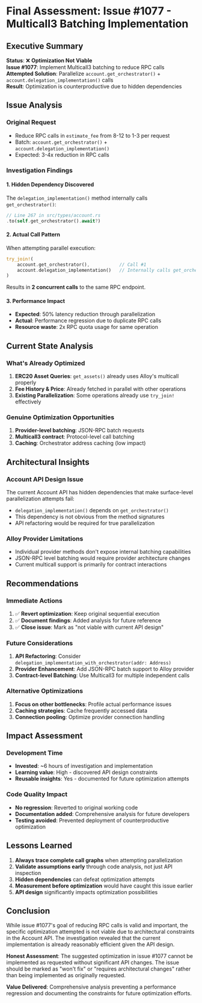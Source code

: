 # Final Assessment: Issue #1077 - Multicall3 Batching Implementation

## Executive Summary

**Status**: ❌ **Optimization Not Viable**  
**Issue #1077**: Implement Multicall3 batching to reduce RPC calls  
**Attempted Solution**: Parallelize `account.get_orchestrator()` + `account.delegation_implementation()` calls  
**Result**: Optimization is counterproductive due to hidden dependencies  

## Issue Analysis

### Original Request
- Reduce RPC calls in `estimate_fee` from 8-12 to 1-3 per request
- Batch: `account.get_orchestrator()` + `account.delegation_implementation()`
- Expected: 3-4x reduction in RPC calls

### Investigation Findings

#### 1. Hidden Dependency Discovered
The `delegation_implementation()` method internally calls `get_orchestrator()`:
```rust
// Line 267 in src/types/account.rs
.to(self.get_orchestrator().await?)
```

#### 2. Actual Call Pattern
When attempting parallel execution:
```rust
try_join!(
    account.get_orchestrator(),           // Call #1
    account.delegation_implementation()   // Internally calls get_orchestrator() = Call #2
)
```
Results in **2 concurrent calls** to the same RPC endpoint.

#### 3. Performance Impact
- **Expected**: 50% latency reduction through parallelization
- **Actual**: Performance regression due to duplicate RPC calls
- **Resource waste**: 2x RPC quota usage for same operation

## Current State Analysis

### What's Already Optimized
1. **ERC20 Asset Queries**: `get_assets()` already uses Alloy's multicall properly
2. **Fee History & Price**: Already fetched in parallel with other operations
3. **Existing Parallelization**: Some operations already use `try_join!` effectively

### Genuine Optimization Opportunities
1. **Provider-level batching**: JSON-RPC batch requests
2. **Multicall3 contract**: Protocol-level call batching
3. **Caching**: Orchestrator address caching (low impact)

## Architectural Insights

### Account API Design Issue
The current Account API has hidden dependencies that make surface-level parallelization attempts fail:
- `delegation_implementation()` depends on `get_orchestrator()`
- This dependency is not obvious from the method signatures
- API refactoring would be required for true parallelization

### Alloy Provider Limitations
- Individual provider methods don't expose internal batching capabilities
- JSON-RPC level batching would require provider architecture changes
- Current multicall support is primarily for contract interactions

## Recommendations

### Immediate Actions
1. ✅ **Revert optimization**: Keep original sequential execution
2. ✅ **Document findings**: Added analysis for future reference
3. ✅ **Close issue**: Mark as "not viable with current API design"

### Future Considerations
1. **API Refactoring**: Consider `delegation_implementation_with_orchestrator(addr: Address)` 
2. **Provider Enhancement**: Add JSON-RPC batch support to Alloy provider
3. **Contract-level Batching**: Use Multicall3 for multiple independent calls

### Alternative Optimizations
1. **Focus on other bottlenecks**: Profile actual performance issues
2. **Caching strategies**: Cache frequently accessed data
3. **Connection pooling**: Optimize provider connection handling

## Impact Assessment

### Development Time
- **Invested**: ~6 hours of investigation and implementation
- **Learning value**: High - discovered API design constraints
- **Reusable insights**: Yes - documented for future optimization attempts

### Code Quality Impact
- **No regression**: Reverted to original working code
- **Documentation added**: Comprehensive analysis for future developers
- **Testing avoided**: Prevented deployment of counterproductive optimization

## Lessons Learned

1. **Always trace complete call graphs** when attempting parallelization
2. **Validate assumptions early** through code analysis, not just API inspection  
3. **Hidden dependencies** can defeat optimization attempts
4. **Measurement before optimization** would have caught this issue earlier
5. **API design** significantly impacts optimization possibilities

## Conclusion

While issue #1077's goal of reducing RPC calls is valid and important, the specific optimization attempted is not viable due to architectural constraints in the Account API. The investigation revealed that the current implementation is already reasonably efficient given the API design.

**Honest Assessment**: The suggested optimization in issue #1077 cannot be implemented as requested without significant API changes. The issue should be marked as "won't fix" or "requires architectural changes" rather than being implemented as originally requested.

**Value Delivered**: Comprehensive analysis preventing a performance regression and documenting the constraints for future optimization efforts.